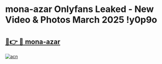 # mona-azar Onlyfans Leaked - New Video & Photos March 2025 !y0p9o

# <h2><a href="https://yvu4wi.iuczelnia.edu.pl?title=mona-azar&ref=y0p9o">🔗👉 🔴 mona-azar</a></h2>

[![acn](https://github.com/user-attachments/assets/0f9c940e-d8b0-45ae-aac7-cd30a18b3e1c)](https://yvu4wi.iuczelnia.edu.pl?title=mona-azar&ref=y0p9o)

